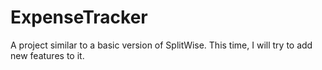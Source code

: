 # ExpenseTracker
A project similar to a basic version of SplitWise. This time, I will try to add new features to it.
